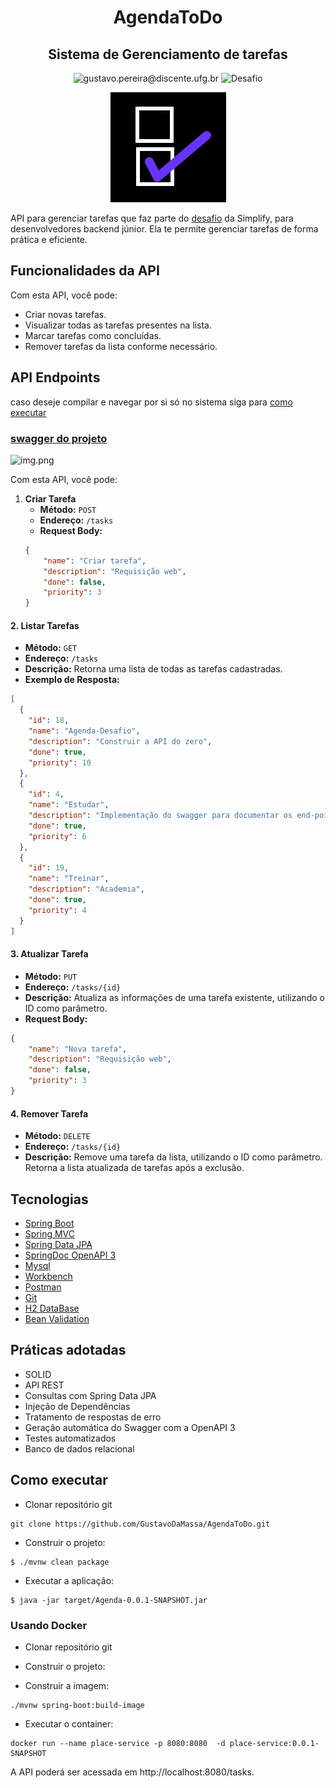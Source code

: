 <h1 align="center">
  AgendaToDo
</h1>


<h2 align="center">
  Sistema de Gerenciamento de tarefas
</h2>

<p align="center">
 <img src="https://img.shields.io/static/v1?label=Email&message=gustavo.pereira@discente.ufg.br&color=4444E5&labelColor=000000" alt="gustavo.pereira@discente.ufg.br" />
 <img src="https://img.shields.io/static/v1?label=Tipo&message=Desafio&color=4444E5&labelColor=000000" alt="Desafio" />
</p>

<p align="center">
  <img src="img_1.png" alt="Descrição da Imagem">
</p>

 API para gerenciar tarefas que faz parte do [desafio](https://github.com/simplify-liferay/desafio-junior-backend-simplify) da Simplify, para desenvolvedores backend júnior.
Ela te permite gerenciar tarefas de forma prática e eficiente. 

## Funcionalidades da API
Com esta API, você pode:
- Criar novas tarefas.
- Visualizar todas as tarefas presentes na lista.
- Marcar tarefas como concluídas.
- Remover tarefas da lista conforme necessário.




## API Endpoints
caso deseje compilar e navegar por si só no sistema siga para [como executar](#como-executar)
### [swagger do projeto](http://localhost:8080/swagger-ui.html)

![img.png](img.png)

Com esta API, você pode:

1. **Criar Tarefa**
    - **Método:** `POST`
    - **Endereço:** `/tasks`
    - **Request Body:**
   ```json
   {
       "name": "Criar tarefa",
       "description": "Requisição web",
       "done": false,
       "priority": 3
   }


#### 2. **Listar Tarefas**
- **Método:** `GET`
- **Endereço:** `/tasks`
- **Descrição:** Retorna uma lista de todas as tarefas cadastradas.
- **Exemplo de Resposta:**
```json
[
  {
    "id": 18,
    "name": "Agenda-Desafio",
    "description": "Construir a API do zero",
    "done": true,
    "priority": 10
  },
  {
    "id": 4,
    "name": "Estudar",
    "description": "Implementação do swagger para documentar os end-points",
    "done": true,
    "priority": 6
  },
  {
    "id": 19,
    "name": "Treinar",
    "description": "Academia",
    "done": true,
    "priority": 4
  }
]
```


#### 3. **Atualizar Tarefa**
- **Método:** `PUT`
- **Endereço:** `/tasks/{id}`
- **Descrição:** Atualiza as informações de uma tarefa existente, utilizando o ID como parâmetro.
- **Request Body:**
```json
{
    "name": "Nova tarefa",
    "description": "Requisição web",
    "done": false,
    "priority": 3
}
```

#### 4. **Remover Tarefa**
- **Método:** `DELETE`
- **Endereço:** `/tasks/{id}`
- **Descrição:** Remove uma tarefa da lista, utilizando o ID como parâmetro. Retorna a lista atualizada de tarefas após a exclusão.

## Tecnologias

- [Spring Boot](https://spring.io/projects/spring-boot)
- [Spring MVC](https://docs.spring.io/spring-framework/reference/web/webmvc.html)
- [Spring Data JPA](https://spring.io/projects/spring-data-jpa)
- [SpringDoc OpenAPI 3](https://springdoc.org/v2/#spring-webflux-support)
- [Mysql](https://dev.mysql.com/downloads/)
- [Workbench](https://www.mysql.com/products/workbench/)
- [Postman](https://postman.com/)
- [Git](https://git-scm.com/)
- [H2 DataBase](https://www.h2database.com/html/main.html)
- [Bean Validation](https://beanvalidation.org/)


## Práticas adotadas

- SOLID
- API REST
- Consultas com Spring Data JPA
- Injeção de Dependências
- Tratamento de respostas de erro
- Geração automática do Swagger com a OpenAPI 3
- Testes automatizados
- Banco de dados relacional

## Como executar

- Clonar repositório git

```
git clone https://github.com/GustavoDaMassa/AgendaToDo.git
```

- Construir o projeto:
```
$ ./mvnw clean package
```
- Executar a aplicação:
```
$ java -jar target/Agenda-0.0.1-SNAPSHOT.jar
```
### Usando Docker

- Clonar repositório git
- Construir o projeto:

- Construir a imagem:
```
./mvnw spring-boot:build-image
```
- Executar o container:
```
docker run --name place-service -p 8080:8080  -d place-service:0.0.1-SNAPSHOT
```

A API poderá ser acessada em http://localhost:8080/tasks.
